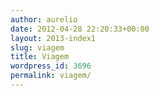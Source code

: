 ```yaml
---
author: aurelio
date: 2012-04-28 22:20:33+00:00
layout: 2013-index1
slug: viagem
title: Viagem
wordpress_id: 3696
permalink: viagem/
---
```


